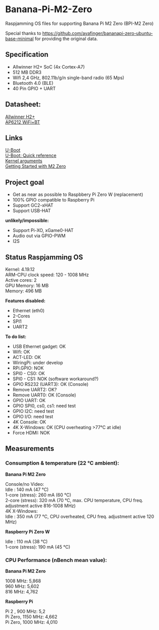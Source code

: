 # Banana-Pi-M2-Zero
Raspjamming OS files for supporting Banana Pi M2 Zero (BPI-M2 Zero) 

Special thanks to https://github.com/avafinger/bananapi-zero-ubuntu-base-minimal for providing the original data.

## Specification

* Allwinner H2+ SoC (4x Cortex-A7)
* 512 MB DDR3
* Wifi 2,4 GHz, 802.11b/g/n single-band radio (65 Mps)
* Bluetooth 4.0 (BLE)
* 40 Pin GPIO + UART

## Datasheet:

[Allwinner H2+](http://wiki.friendlyarm.com/wiki/images/0/08/Allwinner_H2%2B_Datasheet_V1.2.pdf)  
[AP6212 WiFi+BT](http://wiki.friendlyarm.com/wiki/images/5/57/AP6212_V1.1_09022014.pdf)  

## Links

[U-Boot](https://linux-sunxi.org/U-Boot)  
[U-Boot: Quick reference](https://mediawiki.compulab.com/index.php/U-Boot:_Quick_reference)  
[Kernel arguments](https://linux-sunxi.org/Kernel_arguments)  
[Getting Started with M2 Zero](http://wiki.banana-pi.org/Getting_Started_with_M2_Zero)  


## Project goal

* Get as near as possible to Raspbbery Pi Zero W (replacement)
* 100% GPIO compatible to Raspberry Pi
* Support GC2-xHAT
* Support USB-HAT

**unlikely/impossible:**

* Support Pi-XO, xGame0-HAT
* Audio out via GPIO-PWM
* I2S

## Status Raspjamming OS

Kernel: 4.19.12  
ARM-CPU clock speed: 120 - 1008 MHz  
Active cores: 2  
GPU Memory: 16 MB  
Memory: 496 MB  

**Features disabled:**
* Ethernet (eth0)
* 2-Cores
* SPI1
* UART2

**To do list:**
* USB Ethernet gadget: OK
* Wifi: OK
* ACT-LED: OK
* WiringPi: under develop
* RPi.GPIO: NOK
* SPI0 - CS0: OK
* SPI0 - CS1: NOK (software workaround?)
* GPIO RS232 (UART3): OK (Console)
* Remove UART2: OK?
* Remove UART0: OK (Console)
* GPIO UART: OK
* GPIO SPI0, cs0, cs1: need test
* GPIO I2C: need test
* GPIO I/O: need test
* 4K Console: OK
* 4K X-Windows: OK (CPU overheating >77°C at idle)
* Force HDMI: NOK

## Measurements

### Consumption & temperature (22 °C ambient):  

**Banana Pi M2 Zero**  

Console/no Video:  
Idle           : 140 mA (47 °C)  
1-core (stress): 260 mA (60 °C)  
2-core (stress): 320 mA (70 °C, max. CPU temperature, CPU freq. adjustment active 816-1008 MHz)  
4K X-Windows:  
Idle           : 350 mA (77 °C, CPU overheated, CPU freq. adjustment active 120 MHz)  

**Raspberry Pi Zero W**  

Idle           : 110 mA (38 °C)  
1-core (stress): 190 mA (45 °C)  

### CPU Performance (nBench mean value):  

**Banana Pi M2 Zero**  

1008 MHz: 5,868  
960 MHz: 5,602  
816 MHz: 4,762  

**Raspberry Pi**  

Pi 2 ,  900 MHz: 5,2  
Pi Zero, 1150 MHz: 4,662  
Pi Zero, 1000 MHz: 4,010  
